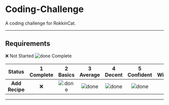 # Coding-Challenge
A coding challenge for RokkinCat.

----

## Requirements

[done]: https://user-images.githubusercontent.com/29199184/32275438-8385f5c0-bf0b-11e7-9406-42265f71e2bd.png "Done"

:x: Not Started 
![done][done] Complete


|               Status              | 1<br>Complete     | 2<br>Basics   | 3<br>Average  | 4<br>Decent      | 5<br>Confident | 6<br>Wizard     |
|:--------------------------------:|:-----------------:|:-------------:|:-------------:|:----------------:|:--------------:|:---------------:|
|**Add Recipe**                    | :x:              | ![done][done] | ![done][done] | ![done][done]    | ![done][done]  |     
  
----
